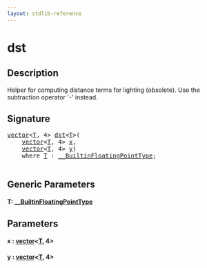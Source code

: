 ```yaml
---
layout: stdlib-reference
---
```


# dst

## Description

Helper for computing distance terms for lighting (obsolete).
Use the subtraction operator '-' instead.




## Signature 

<pre>
<a href="../types/vector/index.html" class="code_type">vector</a>&lt;<a href="dst.html#typeparam-T" class="code_type">T</a>, 4&gt; <a href="dst.html">dst</a>&lt;<a href="dst.html#typeparam-T" class="code_type">T</a>&gt;(
    <a href="../types/vector/index.html" class="code_type">vector</a>&lt;<a href="dst.html#typeparam-T" class="code_type">T</a>, 4&gt; <a href="dst.html#decl-x" class="code_param">x</a>,
    <a href="../types/vector/index.html" class="code_type">vector</a>&lt;<a href="dst.html#typeparam-T" class="code_type">T</a>, 4&gt; <a href="dst.html#decl-y" class="code_param">y</a>)
    <span class='code_keyword'>where</span> <a href="dst.html#typeparam-T" class="code_type">T</a> : <a href="../interfaces/0_builtinfloatingpointtype-029hm/index.html" class="code_type">__BuiltinFloatingPointType</a>;

</pre>

## Generic Parameters

####  <a id="typeparam-T"></a>T: [\_\_BuiltinFloatingPointType](../interfaces/0_builtinfloatingpointtype-029hm/index)

## Parameters

####  <a id="decl-x"></a>x  : [vector](../types/vector/index)\<[T](../types/vector/index#typeparam-T), 4\>
####  <a id="decl-y"></a>y  : [vector](../types/vector/index)\<[T](../types/vector/index#typeparam-T), 4\>

